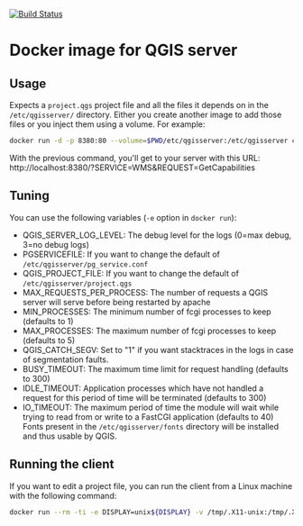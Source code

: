 [![Build Status](https://ci.camptocamp.com/buildStatus/icon?job=geospatial/docker-qgis-server/master)](https://ci.camptocamp.com/job/geospatial/job/docker-qgis-server/job/master/)

# Docker image for QGIS server

## Usage

Expects a `project.qgs` project file and all the files it depends on in the `/etc/qgisserver/`
directory. Either you create another image to add those files or you inject them using
a volume. For example:

```bash
docker run -d -p 8380:80 --volume=$PWD/etc/qgisserver:/etc/qgisserver camptocamp/qgis-server
```
With the previous command, you'll get to your server with this URL:
http://localhost:8380/?SERVICE=WMS&REQUEST=GetCapabilities

## Tuning

You can use the following variables (`-e` option in `docker run`):

* QGIS_SERVER_LOG_LEVEL: The debug level for the logs (0=max debug, 3=no debug logs)
* PGSERVICEFILE: If you want to change the default of `/etc/qgisserver/pg_service.conf`
* QGIS_PROJECT_FILE: If you want to change the default of `/etc/qgisserver/project.qgs`
* MAX_REQUESTS_PER_PROCESS: The number of requests a QGIS server will serve before being restarted by apache
* MIN_PROCESSES: The minimum number of fcgi processes to keep (defaults to 1)
* MAX_PROCESSES: The maximum number of fcgi processes to keep (defaults to 5)
* QGIS_CATCH_SEGV: Set to "1" if you want stacktraces in the logs in case of segmentation faults.
* BUSY_TIMEOUT: The maximum time limit for request handling (defaults to 300)
* IDLE_TIMEOUT: Application processes which have not handled a request for
this period of time will be terminated (defaults to 300)
* IO_TIMEOUT: The maximum period of time the module will wait while trying to
read from or write to a FastCGI application (defaults to 40)
Fonts present in the `/etc/qgisserver/fonts` directory will be installed and thus usable by QGIS.

## Running the client

If you want to edit a project file, you can run the client from a Linux machine with the following command:
```bash
docker run --rm -ti -e DISPLAY=unix${DISPLAY} -v /tmp/.X11-unix:/tmp/.X11-unix -v ${HOME}:${HOME} camptocamp/qgis-server:latest /usr/local/bin/start-client
```
